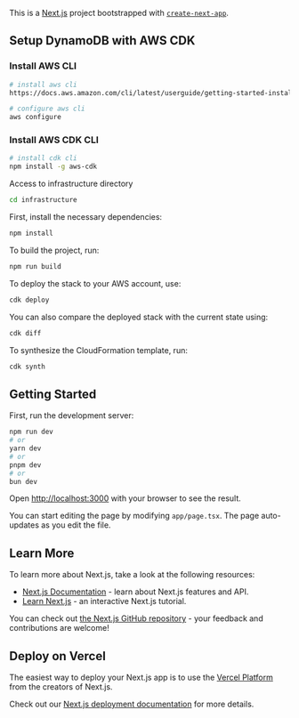 This is a [Next.js](https://nextjs.org) project bootstrapped with [`create-next-app`](https://nextjs.org/docs/app/api-reference/cli/create-next-app).

## Setup DynamoDB with AWS CDK

### Install AWS CLI

```bash
# install aws cli
https://docs.aws.amazon.com/cli/latest/userguide/getting-started-install.html

# configure aws cli
aws configure
```

### Install AWS CDK CLI

```bash
# install cdk cli
npm install -g aws-cdk
```

Access to infrastructure directory

```bash
cd infrastructure
```

First, install the necessary dependencies:

```bash
npm install
```

To build the project, run:

```bash
npm run build
```

To deploy the stack to your AWS account, use:

```bash
cdk deploy
```

You can also compare the deployed stack with the current state using:

```bash
cdk diff
```

To synthesize the CloudFormation template, run:

```bash
cdk synth
```

## Getting Started

First, run the development server:

```bash
npm run dev
# or
yarn dev
# or
pnpm dev
# or
bun dev
```

Open [http://localhost:3000](http://localhost:3000) with your browser to see the result.

You can start editing the page by modifying `app/page.tsx`. The page auto-updates as you edit the file.

## Learn More

To learn more about Next.js, take a look at the following resources:

- [Next.js Documentation](https://nextjs.org/docs) - learn about Next.js features and API.
- [Learn Next.js](https://nextjs.org/learn) - an interactive Next.js tutorial.

You can check out [the Next.js GitHub repository](https://github.com/vercel/next.js) - your feedback and contributions are welcome!

## Deploy on Vercel

The easiest way to deploy your Next.js app is to use the [Vercel Platform](https://vercel.com/new?utm_medium=default-template&filter=next.js&utm_source=create-next-app&utm_campaign=create-next-app-readme) from the creators of Next.js.

Check out our [Next.js deployment documentation](https://nextjs.org/docs/app/building-your-application/deploying) for more details.
